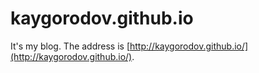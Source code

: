 kaygorodov.github.io
====================

It's my blog.
The address is [http://kaygorodov.github.io/](http://kaygorodov.github.io/).
